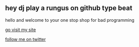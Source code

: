 ## hey dj play a rungus on github type beat

hello and welcome to your one stop shop for bad programming

[go visit my site](rungus.zone)

[follow me on twitter](https://twitter.com/_rungus)

